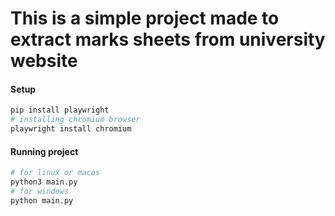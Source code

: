 # This is a simple project made to extract marks sheets from university website

#### Setup
```bash
pip install playwright
# installing chromium browser
playwright install chromium
```

#### Running project
```bash
# for linux or macos
python3 main.py
# for windows
python main.py 
```

